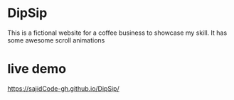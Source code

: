 # DipSip
This is a fictional website for a coffee business to showcase my skill. It has some awesome scroll animations
# live demo
https://sajidCode-gh.github.io/DipSip/

